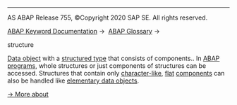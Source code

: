   

* * *

AS ABAP Release 755, ©Copyright 2020 SAP SE. All rights reserved.

[ABAP Keyword Documentation](javascript:call_link\('abenabap.htm'\)) →  [ABAP Glossary](javascript:call_link\('abenabap_glossary.htm'\)) → 

structure

[Data object](javascript:call_link\('abendata_object_glosry.htm'\) "Glossary Entry") with a [structured type](javascript:call_link\('abenstructured_type_glosry.htm'\) "Glossary Entry") that consists of components.. In [ABAP programs](javascript:call_link\('abenabap_program_glosry.htm'\) "Glossary Entry"), whole structures or just components of structures can be accessed. Structures that contain only [character-like](javascript:call_link\('abencharlike_data_object_glosry.htm'\) "Glossary Entry"), [flat](javascript:call_link\('abenflat_glosry.htm'\) "Glossary Entry") [components](javascript:call_link\('abencomponent_glosry.htm'\) "Glossary Entry") can also be handled like [elementary data objects](javascript:call_link\('abenelementary_data_object_glosry.htm'\) "Glossary Entry").

[→ More about](javascript:call_link\('abendata_objects_structure.htm'\))